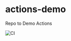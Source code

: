 # actions-demo
Repo to Demo Actions

![CI](https://github.com/decyjphr-org/actions-demo/workflows/CI/badge.svg)
